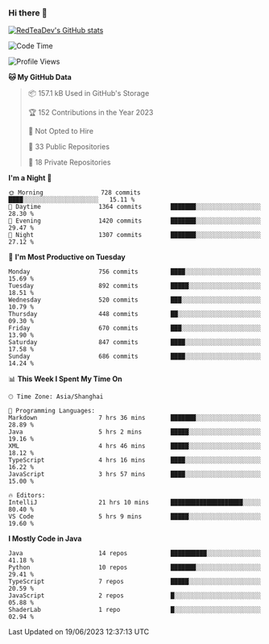 ### Hi there 👋

<!--
**RedTeaDev/RedTeaDev** is a ✨ _special_ ✨ repository because its `README.md` (this file) appears on your GitHub profile.

Here are some ideas to get you started:

- 🔭 I’m currently working on ...
- 🌱 I’m currently learning ...
- 👯 I’m looking to collaborate on ...
- 🤔 I’m looking for help with ...
- 💬 Ask me about ...
- 📫 How to reach me: ...
- 😄 Pronouns: ...
- ⚡ Fun fact: ...
-->

<!--
[![wakatime](https://wakatime.com/badge/user/6b101ed0-04c0-4490-9283-eb61f2efff96.svg)](https://wakatime.com/@6b101ed0-04c0-4490-9283-eb61f2efff96)
!-->

[![RedTeaDev's GitHub stats](https://github-readme-stats.vercel.app/api?username=RedTeaDev)](https://github.com/anuraghazra/github-readme-stats)
<!--
[![willianrod's wakatime stats](https://github-readme-stats.vercel.app/api/wakatime?username=RedTeaDev)](https://github.com/anuraghazra/github-readme-stats)
!-->
<!--START_SECTION:waka-->
![Code Time](http://img.shields.io/badge/Code%20Time-1%2C507%20hrs%2022%20mins-blue)

![Profile Views](http://img.shields.io/badge/Profile%20Views-0-blue)

**🐱 My GitHub Data** 

> 📦 157.1 kB Used in GitHub's Storage 
 > 
> 🏆 152 Contributions in the Year 2023
 > 
> 🚫 Not Opted to Hire
 > 
> 📜 33 Public Repositories 
 > 
> 🔑 18 Private Repositories 
 > 
**I'm a Night 🦉** 

```text
🌞 Morning                728 commits         ████░░░░░░░░░░░░░░░░░░░░░   15.11 % 
🌆 Daytime                1364 commits        ███████░░░░░░░░░░░░░░░░░░   28.30 % 
🌃 Evening                1420 commits        ███████░░░░░░░░░░░░░░░░░░   29.47 % 
🌙 Night                  1307 commits        ███████░░░░░░░░░░░░░░░░░░   27.12 % 
```
📅 **I'm Most Productive on Tuesday** 

```text
Monday                   756 commits         ████░░░░░░░░░░░░░░░░░░░░░   15.69 % 
Tuesday                  892 commits         █████░░░░░░░░░░░░░░░░░░░░   18.51 % 
Wednesday                520 commits         ███░░░░░░░░░░░░░░░░░░░░░░   10.79 % 
Thursday                 448 commits         ██░░░░░░░░░░░░░░░░░░░░░░░   09.30 % 
Friday                   670 commits         ███░░░░░░░░░░░░░░░░░░░░░░   13.90 % 
Saturday                 847 commits         ████░░░░░░░░░░░░░░░░░░░░░   17.58 % 
Sunday                   686 commits         ████░░░░░░░░░░░░░░░░░░░░░   14.24 % 
```


📊 **This Week I Spent My Time On** 

```text
🕑︎ Time Zone: Asia/Shanghai

💬 Programming Languages: 
Markdown                 7 hrs 36 mins       ███████░░░░░░░░░░░░░░░░░░   28.89 % 
Java                     5 hrs 2 mins        █████░░░░░░░░░░░░░░░░░░░░   19.16 % 
XML                      4 hrs 46 mins       █████░░░░░░░░░░░░░░░░░░░░   18.12 % 
TypeScript               4 hrs 16 mins       ████░░░░░░░░░░░░░░░░░░░░░   16.22 % 
JavaScript               3 hrs 57 mins       ████░░░░░░░░░░░░░░░░░░░░░   15.00 % 

🔥 Editors: 
IntelliJ                 21 hrs 10 mins      ████████████████████░░░░░   80.40 % 
VS Code                  5 hrs 9 mins        █████░░░░░░░░░░░░░░░░░░░░   19.60 % 
```

**I Mostly Code in Java** 

```text
Java                     14 repos            ██████████░░░░░░░░░░░░░░░   41.18 % 
Python                   10 repos            ███████░░░░░░░░░░░░░░░░░░   29.41 % 
TypeScript               7 repos             █████░░░░░░░░░░░░░░░░░░░░   20.59 % 
JavaScript               2 repos             █░░░░░░░░░░░░░░░░░░░░░░░░   05.88 % 
ShaderLab                1 repo              █░░░░░░░░░░░░░░░░░░░░░░░░   02.94 % 
```




 Last Updated on 19/06/2023 12:37:13 UTC
<!--END_SECTION:waka-->


